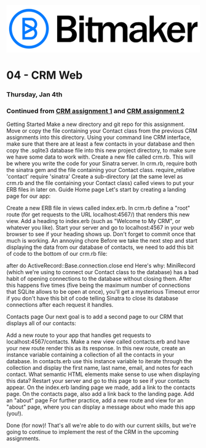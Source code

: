 ![Bitmaker](https://github.com/johncarlolopez/bitmaker-reference/blob/master/bitmakerlogo.svg)
# 04 - CRM Web
### Thursday, Jan 4th

### Continued from [CRM assignment 1](https://github.com/johncarlolopez/bitmaker-d13a2-crm) and [CRM assignment 2](https://github.com/johncarlolopez/bitmaker-d15a2-crm)

Getting Started
Make a new directory and git repo for this assignment.
Move or copy the file containing your Contact class from the previous CRM assignments into this directory.
Using your command line CRM interface, make sure that there are at least a few contacts in your database and then copy the .sqlite3 database file into this new project directory, to make sure we have some data to work with.
Create a new file called crm.rb. This will be where you write the code for your Sinatra server.
In crm.rb, require both the sinatra gem and the file containing your Contact class.
require_relative 'contact'
require 'sinatra'
Create a sub-directory (at the same level as crm.rb and the file containing your Contact class) called views to put your ERB files in later on.
Guide
Home page
Let's start by creating a landing page for our app:

Create a new ERB file in views called index.erb.
 In crm.rb define a "root" route (for get requests to the URL localhost:4567/) that renders this new view.
 Add a heading to index.erb (such as "Welcome to My CRM", or whatever you like).
Start your server and go to localhost:4567 in your web browser to see if your heading shows up.
Don't forget to commit once that much is working.
An annoying chore
Before we take the next step and start displaying the data from our database of contacts, we need to add this bit of code to the bottom of our crm.rb file:

after do
  ActiveRecord::Base.connection.close
end
Here's why: MiniRecord (which we're using to connect our Contact class to the database) has a bad habit of opening connections to the database without closing them. After this happens five times (five being the maximum number of connections that SQLite allows to be open at once), you'll get a mysterious Timeout error if you don't have this bit of code telling Sinatra to close its database connections after each request it handles.

Contacts page
Our next goal is to add a second page to our CRM that displays all of our contacts:

Add a new route to your app that handles get requests to localhost:4567/contacts.
Make a new view called contacts.erb and have your new route render this as its response.
In this new route, create an instance variable containing a collection of all the contacts in your database.
In contacts.erb use this instance variable to iterate through the collection and display the first name, last name, email, and notes for each contact. What semantic HTML elements make sense to use when displaying this data?
Restart your server and go to this page to see if your contacts appear.
On the index.erb landing page we made, add a link to the contacts page.
On the contacts page, also add a link back to the landing page.
Add an "about" page
For further practice, add a new route and view for an "about" page, where you can display a message about who made this app (you!).

Done (for now)!
That's all we're able to do with our current skills, but we're going to continue to implement the rest of the CRM in the upcoming assignments.
